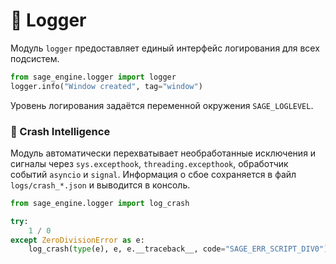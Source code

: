 # 📘 Logger

Модуль `logger` предоставляет единый интерфейс логирования для всех подсистем.

```python
from sage_engine.logger import logger
logger.info("Window created", tag="window")
```

Уровень логирования задаётся переменной окружения `SAGE_LOGLEVEL`.

### 🔹 Crash Intelligence
Модуль автоматически перехватывает необработанные исключения и сигналы через `sys.excepthook`, `threading.excepthook`, обработчик событий `asyncio` и `signal`. Информация о сбое сохраняется в файл `logs/crash_*.json` и выводится в консоль.

```python
from sage_engine.logger import log_crash

try:
    1 / 0
except ZeroDivisionError as e:
    log_crash(type(e), e, e.__traceback__, code="SAGE_ERR_SCRIPT_DIV0")
```
